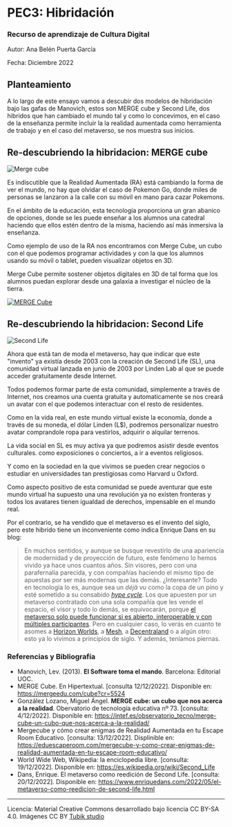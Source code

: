 # PEC3: Hibridación

### Recurso de aprendizaje de Cultura Digital 


Autor: Ana Belén Puerta García


Fecha: Diciembre 2022


## Planteamiento


A lo largo de este ensayo vamos a descubir dos modelos de hibridación bajo las gafas de Manovich, estos son MERGE cube y Second Life, dos hibridos que han cambiado el mundo tal y como lo concevimos, en el caso de la enseñanza permite incluir la  la realidad aumentada como herramienta de trabajo y en el caso del metaverso, se nos muestra sus inicios.


## Re-descubriendo la hibridacion: MERGE cube

![Merge cube](https://eduescaperoom.com/wp-content/uploads/mergecube-escape-room-educativo-tutorial-realidad-aumentada.jpg)

Es indiscutible que la Realidad Aumentada (RA) está cambiando la forma de ver el mundo, no hay que olvidar el caso de Pokemon Go, donde miles de personas se lanzaron a la calle con su móvil en mano para cazar Pokemons.

En el ámbito de la educación, esta tecnología proporciona un gran abanico de opciones, donde se les puede enseñar a los alumnos una catedral haciendo que ellos estén dentro de la misma, haciendo así más inmersiva la enseñanza.

Como ejemplo de uso de la RA nos encontramos con Merge Cube, un cubo  con el que podemos programar actividades y con la que los alumnos usando su móvil o tablet, pueden visualizar objetos en 3D.

Merge Cube permite sostener objetos digitales en 3D de tal forma que los alumnos puedan explorar desde una galaxia a investigar el núcleo de la tierra.

[![MERGE Cube](https://img.youtube.com/vi/_sL1HfdVxg4/0.jpg)](https://www.youtube.com/watch?v=_sL1HfdVxg4)

## Re-descubriendo la hibridacion: Second Life


![Second Life](https://www.enriquedans.com/wp-content/uploads/2022/05/Second-Life.jpeg)

Ahora que está tan de moda el metaverso, hay que indicar que este "invento" ya existía desde 2003 con la creación de Second Life (SL), una comunidad virtual lanzada en junio de 2003 por Linden Lab al que se puede acceder gratuitamente desde Internet.

Todos podemos formar parte de esta comunidad, simplemente a través de Internet, nos creamos una cuenta gratuita y automaticamente se nos creará un avatar con el que podemos interactuar con el resto de residentes.

Como en la vida real, en este mundo virtual existe la economía, donde a través de su moneda, el dólar Linden (L$), podremos personalizar nuestro avatar comprandole ropa para vestirlos, adquirir o alquilar terrenos.

La vida social en SL es muy activa ya que podremos asistir desde eventos culturales. como exposiciones o conciertos, a ir a eventos religiosos.

Y como en la sociedad en la que vivimos se pueden crear negocios o estudiar en universidades tan prestigiosas como Harvard u Oxford.

Como aspecto positivo de esta comunidad se puede aventurar que este mundo virtual ha supuesto una una revolución ya no existen fronteras y todos los avatares tienen igualdad de derechos, impensable en el mundo real.

Por el contrario, se ha vendido que el metaverso es el invento del siglo, pero este hibrido tiene un inconveniente como indica Enrique Dans en su blog:

> En muchos sentidos, y aunque se busque revestirlo de una apariencia de modernidad y de proyección de futuro, este fenómeno lo hemos vivido ya hace unos cuantos años. Sin visores, pero con una parafernalia parecida, y con compañías haciendo el mismo tipo de apuestas por ser más modernas que las demás. ¿Interesante? Todo en tecnología lo es, aunque sea un _déjà vu_ como la copa de un pino y esté sometido a su consabido _[hype cycle](https://marketoonist.com/2022/02/metaverse-hype-cycle.html)_. Los que apuesten por un metaverso contratado con una sola compañía que les vende el espacio, el visor y todo lo demás, se equivocarán, porque [el metaverso solo puede funcionar si es abierto, interoperable y con múltiples participantes](https://venturebeat.com/2022/03/05/why-the-future-of-the-metaverse-can-only-be-decentralized/). Pero en cualquier caso, lo verás en cuanto te asomes a [Horizon Worlds](https://en.wikipedia.org/wiki/Horizon_Worlds), a [Mesh](https://en.wikipedia.org/wiki/Microsoft_Mesh), a [Decentraland](https://en.wikipedia.org/wiki/Decentraland) o a algún otro: esto ya lo vivimos a principios de siglo. Y además, teníamos piernas.


### Referencias y Bibliografía

* Manovich, Lev. (2013). **El Software toma el mando**. Barcelona: Editorial UOC. 
* MERGE Cube. En Hipertextual. [consulta 12/12/2022]. Disponible en: https://mergeedu.com/cube?cr=5524
* González Lozano, Miguel Ángel. **MERGE cube: un cubo que nos acerca a la realidad**. Obervatorio de tecnología educativa nº 73. [consulta: 4/12/2022]. Disponible en: https://intef.es/observatorio_tecno/merge-cube-un-cubo-que-nos-acerca-a-la-realidad/
* Mergecube y cómo crear enigmas de Realidad Aumentada en tu Escape Room Educativo. [consulta: 13/12/2022]. Displinible en: https://eduescaperoom.com/mergecube-y-como-crear-enigmas-de-realidad-aumentada-en-tu-escape-room-educativo/
* World Wide Web, Wikipedia: la enciclopedia libre. [consulta: 19/12/2022]. Disponible en: https://es.wikipedia.org/wiki/Second_Life
* Dans, Enrique. El metaverso como reedición de Second Life. [consulta: 20/12/2022]. Disponible en: https://www.enriquedans.com/2022/05/el-metaverso-como-reedicion-de-second-life.html


----

Licencia: Material Creative Commons desarrollado bajo licencia CC BY-SA 4.0. Imágenes CC BY [Tubik studio](https://blog.tubikstudio.com/how-to-create-original-flat-illustrations-designers-tips/) 
